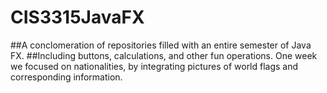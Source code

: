 # CIS3315JavaFX
##A conclomeration of repositories filled with an entire semester of Java FX.
##Including buttons, calculations, and other fun operations. One week we focused on nationalities, by integrating pictures of world flags and corresponding information. 

